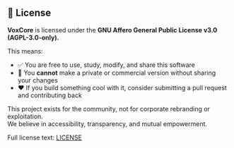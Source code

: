 ## 🔐 License

**VoxCore** is licensed under the **GNU Affero General Public License v3.0 (AGPL-3.0-only).**

This means:

- ✅ You are free to use, study, modify, and share this software
- 🚫 You **cannot** make a private or commercial version without sharing your changes
- ❤️ If you build something cool with it, consider submitting a pull request and contributing back

This project exists for the community, not for corporate rebranding or exploitation.  
We believe in accessibility, transparency, and mutual empowerment.

Full license text: [LICENSE](./LICENSE)
